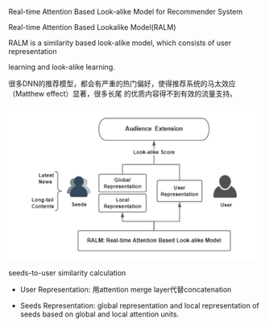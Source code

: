 Real-time Attention Based Look-alike Model for Recommender System



Real-time Attention Based Lookalike Model(RALM)

RALM is a similarity based look-alike model, which consists of user representation

learning and look-alike learning.



很多DNN的推荐模型，都会有严重的热门偏好，使得推荐系统的马太效应（Matthew effect）显著，很多长尾 的优质内容得不到有效的流量支持。



![image-20201030172711916](pics/image-20201030172711916.png)

seeds-to-user similarity calculation

- User Representation: 用attention merge layer代替concatenation

- Seeds Representation: global representation and local representation of seeds based on global and local attention units.



​	















